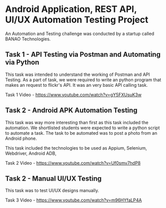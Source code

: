 
# Android Application, REST API, UI/UX Automation Testing Project

An Automation and Testing challenge was conducted by a startup called BANAO Technologies.



## Task 1 - API Testing via Postman and Automating via Python

This task was intended to understand the working of Postman and API Testing. As a part of task, we were required to write an 
python program that makes an request to flickr's API. It was an very basic API calling task.

Task 1 Video - https://www.youtube.com/watch?v=gY5FXUsuK3w

## Task 2 - Android APK Automation Testing 

This task was way more interesting than first as this task included the automation. We shortlisted students were expected to write a python script to automate a task. The task to be automated was to post a photo from an Android phone.

This task included the technologies to be used as Appium, Selenium, Webdriver, Android ADB,
 
Task 2 Video - https://www.youtube.com/watch?v=Uf0smv7hdP8
## Task 2 - Manual UI/UX Testing 

This task was to test UI/UX designs manually.
 
Task 3 Video - https://www.youtube.com/watch?v=m96HYfaLP4A
